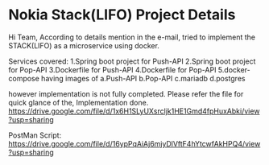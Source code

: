 # Nokia Stack(LIFO) Project Details

Hi Team,
According to details mention in the e-mail,
tried to implement the STACK(LIFO) as a microservice
using docker.

Services covered:
1.Spring boot project for Push-API
2.Spring boot project for Pop-API
3.Dockerfile for Push-API
4.Dockerfile for Pop-API
5.docker-compose having images of
  a.Push-API
  b.Pop-API
  c.mariadb
  d.postgres

however implementation is not fully completed.
Please refer the file for quick glance of the,
Implementation done.
https://drive.google.com/file/d/1x6H1SLyUXsrcljk1HE1Gmd4fpHuxAbki/view?usp=sharing



PostMan Script:
https://drive.google.com/file/d/16ypPqAiAj6mjyDlVftF4hYtcwfAkHPQ4/view?usp=sharing
